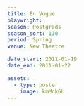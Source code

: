 ```yaml
---
title: En Vogue
playwright: 
season: Postgrads
season_sort: 130
period: Spring
venue: New Theatre

date_start: 2011-01-19
date_end: 2011-01-22

assets:
  - type: poster
    image: kmMck6L
---
```

